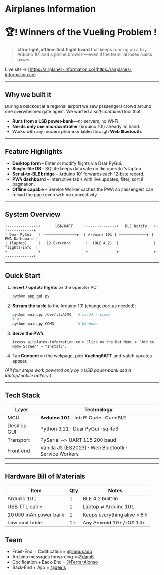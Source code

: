 # Airplanes Information
# 🏆! **Winners** of the Vueling Problem !
> **Ultra‑light, offline‑first flight board** that keeps running on a tiny Arduino 101 and a phone browser—even if the terminal loses mains power.

Live site → [https://airplanes-information.co](https://airplanes-information.co)

---

## Why we built it

During a blackout at a regional airport we saw passengers crowd around one overwhelmed gate agent. We wanted a *self‑contained* tool that:

* **Runs from a USB power‑bank**—no servers, no Wi‑Fi.
* **Needs only one microcontroller** (Arduino 101) already on hand.
* Works with any modern phone or tablet through **Web Bluetooth**.

---

## Feature Highlights

* **Desktop form** – Enter or modify flights via Dear PyGui.
* **Single‑file DB** – SQLite keeps data safe on the operator’s laptop.
* **Serial‑to‑BLE bridge** – Arduino 101 forwards each 12‑byte record.
* **PWA dashboard** – Interactive table with live updates, filter, sort & pagination.
* **Offline capable** – Service Worker caches the PWA so passengers can reload the page even with no connectivity.

---

## System Overview

```text
+--------------+       USB/UART      +-------------+   BLE Notify   +--------------+
| Dear PyGui   |  ───────────────▶  | Arduino 101 | ─────────────▶ | PWA Dashboard |
| (laptop)     |   12 B/record       |  (BLE 4.2)  |                | flights‑info  |
+--------------+                     +-------------+                +--------------+
```

---

## Quick Start

1. **Insert / update flights** on the operator PC:

   ```bash
   python app_gui.py
   ```
2. **Stream the table** to the Arduino 101 (change port as needed):

   ```bash
   python main.py /dev/ttyACM0   # macOS / Linux
   # or
   python main.py COM3           # Windows
   ```
3. **Serve the PWA**:

   ```
   Access airplanes-information.co > Click on the Dot Menu > "Add to Home Screen" > "Install".
   ```
4. Tap **Connect** on the webpage, pick **VuelingGATT** and watch updates appear.

*(All four steps work powered only by a USB power‑bank and a laptop/mobile battery.)*

---

## Tech Stack

| Layer       | Technology                                            |
| ----------- | ----------------------------------------------------- |
| MCU         | **Arduino 101** · Intel® Curie · CurieBLE             |
| Desktop GUI | Python 3.11 · Dear PyGui · sqlite3                    |
| Transport   | PySerial ‑‑> UART 115 200 baud                        |
| Front‑end   | Vanilla JS (ES2023) · Web Bluetooth · Service Workers |

---

## Hardware Bill of Materials

| Item                  | Qty | Notes                        |
| --------------------- | --- | ---------------------------- |
| Arduino 101           | 1   | BLE 4.2 built‑in             |
| USB‑TTL cable         | 1   | Laptop ⇄ Arduino 101         |
| 10 000 mAh power bank | 1   | Keeps everything alive > 8 h |
| Low‑cost tablet       | 1+  | Any Android 10+ / iOS 14+    |

## Team
- Front-End + Codification = [@impulsado](https://github.com/impulsado)
- Arduino messages forwarding = [@dam6](https://github.com/dam6)
- Codification + Back-End = [@FerranAlonso](https://github.com/FerranAlonso)
- Back-End + App = [@gen1s](https://github.com/gen1s)